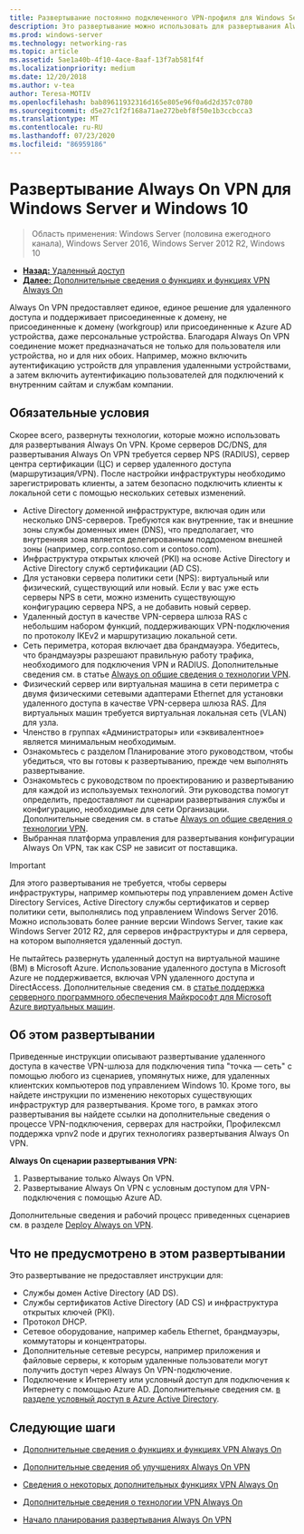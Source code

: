 ```yaml
---
title: Развертывание постоянно подключенного VPN-профиля для Windows Server и Windows 10
description: Это развертывание можно использовать для развертывания Always On VPN-подключений для удаленных сотрудников с помощью удаленного доступа в Windows Server 2016 или более поздней версии и Always On профилей VPN для клиентских компьютеров Windows 10.
ms.prod: windows-server
ms.technology: networking-ras
ms.topic: article
ms.assetid: 5ae1a40b-4f10-4ace-8aaf-13f7ab581f4f
ms.localizationpriority: medium
ms.date: 12/20/2018
ms.author: v-tea
author: Teresa-MOTIV
ms.openlocfilehash: bab89611932316d165e805e96f0a6d2d357c0780
ms.sourcegitcommit: d5e27c1f2f168a71ae272bebf8f50e1b3ccbcca3
ms.translationtype: MT
ms.contentlocale: ru-RU
ms.lasthandoff: 07/23/2020
ms.locfileid: "86959186"
---
```

# <a name="always-on-vpn-deployment-for-windows-server-and-windows-10"></a>Развертывание Always On VPN для Windows Server и Windows 10

>Область применения: Windows Server (половина ежегодного канала), Windows Server 2016, Windows Server 2012 R2, Windows 10

- [**Назад:** Удаленный доступ](../../../Remote-Access.md)<br>
- [**Далее:** Дополнительные сведения о функциях и функциях VPN Always On](../../vpn-map-da.md)

Always On VPN предоставляет единое, единое решение для удаленного доступа и поддерживает присоединенные к домену, не присоединенные к домену (workgroup) или присоединенные к Azure AD устройства, даже персональные устройства. Благодаря Always On VPN соединение может предназначаться не только для пользователя или устройства, но и для них обоих. Например, можно включить аутентификацию устройств для управления удаленными устройствами, а затем включить аутентификацию пользователей для подключений к внутренним сайтам и службам компании.

## <a name="prerequisites"></a>Обязательные условия

Скорее всего, развернуты технологии, которые можно использовать для развертывания Always On VPN. Кроме серверов DC/DNS, для развертывания Always On VPN требуется сервер NPS (RADIUS), сервер центра сертификации (ЦС) и сервер удаленного доступа (маршрутизация/VPN). После настройки инфраструктуры необходимо зарегистрировать клиенты, а затем безопасно подключить клиенты к локальной сети с помощью нескольких сетевых изменений.

- Active Directory доменной инфраструктуре, включая один или несколько DNS-серверов. Требуются как внутренние, так и внешние зоны службы доменных имен (DNS), что предполагает, что внутренняя зона является делегированным поддоменом внешней зоны (например, corp.contoso.com и contoso.com).
- Инфраструктура открытых ключей (PKI) на основе Active Directory и Active Directory служб сертификации (AD CS).
- Для установки сервера политики сети (NPS): виртуальный или физический, существующий или новый. Если у вас уже есть серверы NPS в сети, можно изменить существующую конфигурацию сервера NPS, а не добавить новый сервер.
- Удаленный доступ в качестве VPN-сервера шлюза RAS с небольшим набором функций, поддерживающих VPN-подключения по протоколу IKEv2 и маршрутизацию локальной сети.
- Сеть периметра, которая включает два брандмауэра.  Убедитесь, что брандмауэры разрешают правильную работу трафика, необходимого для подключения VPN и RADIUS. Дополнительные сведения см. в статье [Always on общие сведения о технологии VPN](../always-on-vpn-technology-overview.md).
- Физический сервер или виртуальная машина в сети периметра с двумя физическими сетевыми адаптерами Ethernet для установки удаленного доступа в качестве VPN-сервера шлюза RAS. Для виртуальных машин требуется виртуальная локальная сеть (VLAN) для узла. 
- Членство в группах «Администраторы» или «эквивалентное» является минимальным необходимым.
- Ознакомьтесь с разделом Планирование этого руководством, чтобы убедиться, что вы готовы к развертыванию, прежде чем выполнять развертывание.
- Ознакомьтесь с руководством по проектированию и развертыванию для каждой из используемых технологий. Эти руководства помогут определить, предоставляют ли сценарии развертывания службы и конфигурацию, необходимые для сети Организации. Дополнительные сведения см. в статье [Always on общие сведения о технологии VPN](../always-on-vpn-technology-overview.md).
- Выбранная платформа управления для развертывания конфигурации Always On VPN, так как CSP не зависит от поставщика.

>[!IMPORTANT]
>Для этого развертывания не требуется, чтобы серверы инфраструктуры, например компьютеры под управлением домен Active Directory Services, Active Directory службы сертификатов и сервер политики сети, выполнялись под управлением Windows Server 2016. Можно использовать более ранние версии Windows Server, такие как Windows Server 2012 R2, для серверов инфраструктуры и для сервера, на котором выполняется удаленный доступ.
>
>Не пытайтесь развернуть удаленный доступ на виртуальной машине (ВМ) в Microsoft Azure. Использование удаленного доступа в Microsoft Azure не поддерживается, включая VPN удаленного доступа и DirectAccess. Дополнительные сведения см. в [статье поддержка серверного программного обеспечения Майкрософт для Microsoft Azure виртуальных машин](https://support.microsoft.com/help/2721672/microsoft-server-software-support-for-microsoft-azure-virtual-machines).

## <a name="about-this-deployment"></a>Об этом развертывании

Приведенные инструкции описывают развертывание удаленного доступа в качестве VPN-шлюза для подключения типа "точка — сеть" с помощью любого из сценариев, упомянутых ниже, для удаленных клиентских компьютеров под управлением Windows 10. Кроме того, вы найдете инструкции по изменению некоторых существующих инфраструктур для развертывания. Кроме того, в рамках этого развертывания вы найдете ссылки на дополнительные сведения о процессе VPN-подключения, серверах для настройки, Профилексмл поддержка vpnv2 node и других технологиях развертывания Always On VPN.

**Always On сценарии развертывания VPN:**

1. Развертывание только Always On VPN.
2. Развертывание Always On VPN с условным доступом для VPN-подключения с помощью Azure AD.

Дополнительные сведения и рабочий процесс приведенных сценариев см. в разделе [Deploy Always on VPN](always-on-vpn-deploy-deployment.md).

## <a name="what-isnt-provided-in-this-deployment"></a>Что не предусмотрено в этом развертывании

Это развертывание не предоставляет инструкции для:

- Службы домен Active Directory (AD DS).
- Службы сертификатов Active Directory (AD CS) и инфраструктура открытых ключей (PKI).
- Протокол DHCP.
- Сетевое оборудование, например кабель Ethernet, брандмауэры, коммутаторы и концентраторы.
- Дополнительные сетевые ресурсы, например приложения и файловые серверы, к которым удаленные пользователи могут получить доступ через Always On VPN-подключение.
- Подключение к Интернету или условный доступ для подключения к Интернету с помощью Azure AD. Дополнительные сведения см. [в разделе условный доступ в Azure Active Directory](/azure/active-directory/active-directory-conditional-access-azure-portal).

## <a name="next-steps"></a>Следующие шаги

- [Дополнительные сведения о функциях и функциях VPN Always On](../../vpn-map-da.md)

- [Дополнительные сведения об улучшениях Always On VPN](../always-on-vpn-enhancements.md)

- [Сведения о некоторых дополнительных функциях VPN Always On](always-on-vpn-adv-options.md)

- [Дополнительные сведения о технологии VPN Always On](../always-on-vpn-technology-overview.md)

- [Начало планирования развертывания Always On VPN](always-on-vpn-deploy-deployment.md)
